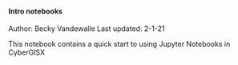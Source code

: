 #### Intro notebooks

Author: Becky Vandewalle
Last updated: 2-1-21

This notebook contains a quick start to using Jupyter Notebooks in CyberGISX
